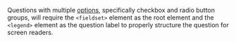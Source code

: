 Questions with multiple [options](options), specifically checkbox and radio button groups, will require the `<fieldset>` element as the root element and the `<legend>` element as the question label to properly structure the question for screen readers.
